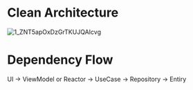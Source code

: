 # Clean Architecture

![1_ZNT5apOxDzGrTKUJQAIcvg](https://user-images.githubusercontent.com/61221666/114119707-24caa780-9926-11eb-84f9-2f4aaf0bc882.png)

# Dependency Flow
UI -> ViewModel or Reactor -> UseCase -> Repository -> Entiry
